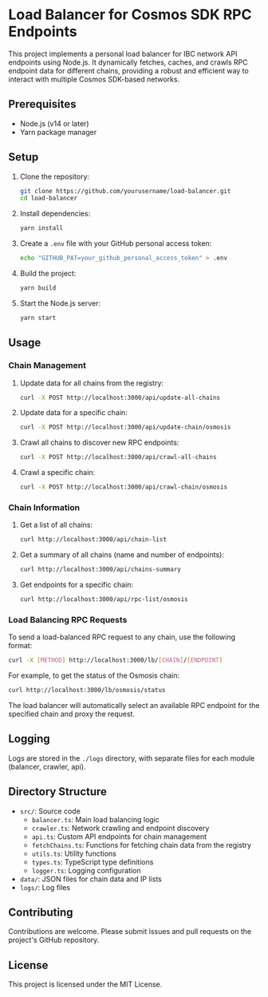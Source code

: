 # Load Balancer for Cosmos SDK RPC Endpoints

This project implements a personal load balancer for IBC network API endpoints using Node.js. It dynamically fetches, caches, and crawls RPC endpoint data for different chains, providing a robust and efficient way to interact with multiple Cosmos SDK-based networks.

## Prerequisites

- Node.js (v14 or later)
- Yarn package manager

## Setup

1. Clone the repository:
   ```bash
   git clone https://github.com/yourusername/load-balancer.git
   cd load-balancer
   ```

2. Install dependencies:
   ```bash
   yarn install
   ```

3. Create a `.env` file with your GitHub personal access token:
   ```bash
   echo "GITHUB_PAT=your_github_personal_access_token" > .env
   ```

4. Build the project:
   ```bash
   yarn build
   ```

5. Start the Node.js server:
   ```bash
   yarn start
   ```

## Usage

### Chain Management

1. Update data for all chains from the registry:
   ```bash
   curl -X POST http://localhost:3000/api/update-all-chains
   ```

2. Update data for a specific chain:
   ```bash
   curl -X POST http://localhost:3000/api/update-chain/osmosis
   ```

3. Crawl all chains to discover new RPC endpoints:
   ```bash
   curl -X POST http://localhost:3000/api/crawl-all-chains
   ```

4. Crawl a specific chain:
   ```bash
   curl -X POST http://localhost:3000/api/crawl-chain/osmosis
   ```

### Chain Information

1. Get a list of all chains:
   ```bash
   curl http://localhost:3000/api/chain-list
   ```

2. Get a summary of all chains (name and number of endpoints):
   ```bash
   curl http://localhost:3000/api/chains-summary
   ```

3. Get endpoints for a specific chain:
   ```bash
   curl http://localhost:3000/api/rpc-list/osmosis
   ```

### Load Balancing RPC Requests

To send a load-balanced RPC request to any chain, use the following format:

```bash
curl -X [METHOD] http://localhost:3000/lb/[CHAIN]/[ENDPOINT]
```

For example, to get the status of the Osmosis chain:

```bash
curl http://localhost:3000/lb/osmosis/status
```

The load balancer will automatically select an available RPC endpoint for the specified chain and proxy the request.

## Logging

Logs are stored in the `./logs` directory, with separate files for each module (balancer, crawler, api).

## Directory Structure

- `src/`: Source code
  - `balancer.ts`: Main load balancing logic
  - `crawler.ts`: Network crawling and endpoint discovery
  - `api.ts`: Custom API endpoints for chain management
  - `fetchChains.ts`: Functions for fetching chain data from the registry
  - `utils.ts`: Utility functions
  - `types.ts`: TypeScript type definitions
  - `logger.ts`: Logging configuration
- `data/`: JSON files for chain data and IP lists
- `logs/`: Log files

## Contributing

Contributions are welcome. Please submit issues and pull requests on the project's GitHub repository.

## License

This project is licensed under the MIT License.
